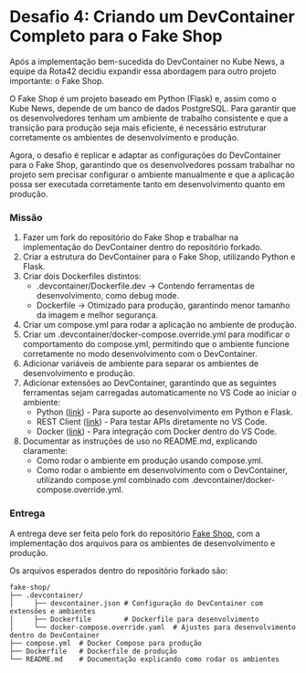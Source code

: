 # Desafio 4: Criando um DevContainer Completo para o Fake Shop

Após a implementação bem-sucedida do DevContainer no Kube News, a equipe da Rota42 decidiu expandir essa abordagem para outro projeto importante: o Fake Shop.

O Fake Shop é um projeto baseado em Python (Flask) e, assim como o Kube News, depende de um banco de dados PostgreSQL. Para garantir que os desenvolvedores tenham um ambiente de trabalho consistente e que a transição para produção seja mais eficiente, é necessário estruturar corretamente os ambientes de desenvolvimento e produção.

Agora, o desafio é replicar e adaptar as configurações do DevContainer para o Fake Shop, garantindo que os desenvolvedores possam trabalhar no projeto sem precisar configurar o ambiente manualmente e que a aplicação possa ser executada corretamente tanto em desenvolvimento quanto em produção.

### Missão
1. Fazer um fork do repositório do Fake Shop e trabalhar na implementação do DevContainer dentro do repositório forkado.
2. Criar a estrutura do DevContainer para o Fake Shop, utilizando Python e Flask.
3. Criar dois Dockerfiles distintos:
      - .devcontainer/Dockerfile.dev → Contendo ferramentas de desenvolvimento, como debug mode.
      - Dockerfile → Otimizado para produção, garantindo menor tamanho da imagem e melhor segurança.
4. Criar um compose.yml para rodar a aplicação no ambiente de produção.
5. Criar um .devcontainer/docker-compose.override.yml para modificar o comportamento do compose.yml, permitindo que o ambiente funcione corretamente no modo desenvolvimento com o DevContainer.
6. Adicionar variáveis de ambiente para separar os ambientes de desenvolvimento e produção.
7. Adicionar extensões ao DevContainer, garantindo que as seguintes ferramentas sejam carregadas automaticamente no VS Code ao iniciar o ambiente:
      - Python ([link](https://marketplace.visualstudio.com/items?itemName=ms-python.python)) - Para suporte ao desenvolvimento em Python e Flask.
      - REST Client ([link](https://marketplace.visualstudio.com/items?itemName=humao.rest-client)) - Para testar APIs diretamente no VS Code.
      - Docker ([link](https://marketplace.visualstudio.com/items?itemName=ms-azuretools.vscode-docker)) - Para integração com Docker dentro do VS Code.
8. Documentar as instruções de uso no README.md, explicando claramente:
      - Como rodar o ambiente em produção usando compose.yml.
      - Como rodar o ambiente em desenvolvimento com o DevContainer, utilizando compose.yml combinado com .devcontainer/docker-compose.override.yml.

### Entrega
A entrega deve ser feita pelo fork do repositório [Fake Shop](https://github.com/KubeDev/fake-shop), com a implementação dos arquivos para os ambientes de desenvolvimento e produção.

Os arquivos esperados dentro do repositório forkado são:
```text
fake-shop/
├── .devcontainer/
│     ├── devcontainer.json # Configuração do DevContainer com extensões e ambientes
│     ├── Dockerfile        # Dockerfile para desenvolvimento
│     └── docker-compose.override.yaml  # Ajustes para desenvolvimento dentro do DevContainer
├── compose.yml  # Docker Compose para produção
├── Dockerfile   # Dockerfile de produção
└── README.md    # Documentação explicando como rodar os ambientes
```